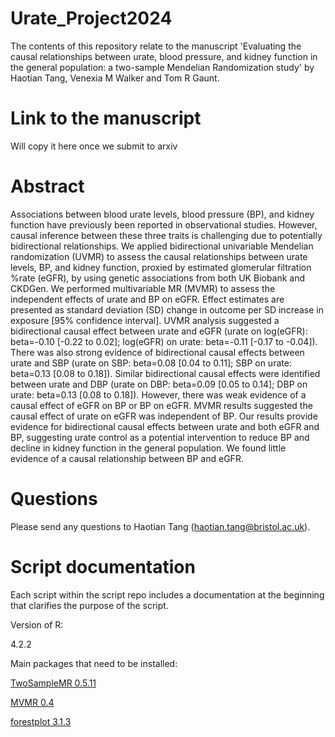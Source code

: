 # Urate_Project2024

The contents of this repository relate to the manuscript 'Evaluating the causal relationships between urate, blood pressure, and kidney function in the general population: a two-sample Mendelian Randomization study' by Haotian Tang, Venexia M Walker and Tom R Gaunt.

# Link to the manuscript

Will copy it here once we submit to arxiv

# Abstract

Associations between blood urate levels, blood pressure (BP), and kidney function have previously been reported in observational studies. However, causal inference between these three traits is challenging due to potentially bidirectional relationships. We applied bidirectional univariable Mendelian randomization (UVMR) to assess the causal relationships between urate levels, BP, and kidney function, proxied by estimated glomerular filtration %rate (eGFR), by using genetic associations from both UK Biobank and CKDGen. We performed multivariable MR (MVMR) to assess the independent effects of urate and BP on eGFR. Effect estimates are presented as standard deviation (SD) change in outcome per SD increase in exposure [95% confidence interval]. UVMR analysis suggested a bidirectional causal effect between urate and eGFR (urate on log(eGFR): beta=-0.10 [-0.22 to 0.02]; log(eGFR) on urate: beta=-0.11 [-0.17 to -0.04]). There was also strong evidence of bidirectional causal effects between urate and SBP (urate on SBP: beta=0.08 [0.04 to 0.11]; SBP on urate: beta=0.13 [0.08 to 0.18]). Similar bidirectional causal effects were identified between urate and DBP (urate on DBP: beta=0.09 [0.05 to 0.14]; DBP on urate: beta=0.13 [0.08 to 0.18]). However, there was weak evidence of a causal effect of eGFR on BP or BP on eGFR. MVMR results suggested the causal effect of urate on eGFR was independent of BP. Our results provide evidence for bidirectional causal effects between urate and both eGFR and BP, suggesting urate control as a potential intervention to reduce BP and decline in kidney function in the general population. We found little evidence of a causal relationship between BP and eGFR.

# Questions
Please send any questions to Haotian Tang (haotian.tang@bristol.ac.uk).

# Script documentation

Each script within the script repo includes a documentation at the beginning that clarifies the purpose of the script.

Version of R: 

4.2.2

Main packages that need to be installed: 

[TwoSampleMR 0.5.11](https://github.com/MRCIEU/TwoSampleMR)

[MVMR 0.4](https://github.com/WSpiller/MVMR)

[forestplot 3.1.3](https://github.com/gforge/forestplot)
